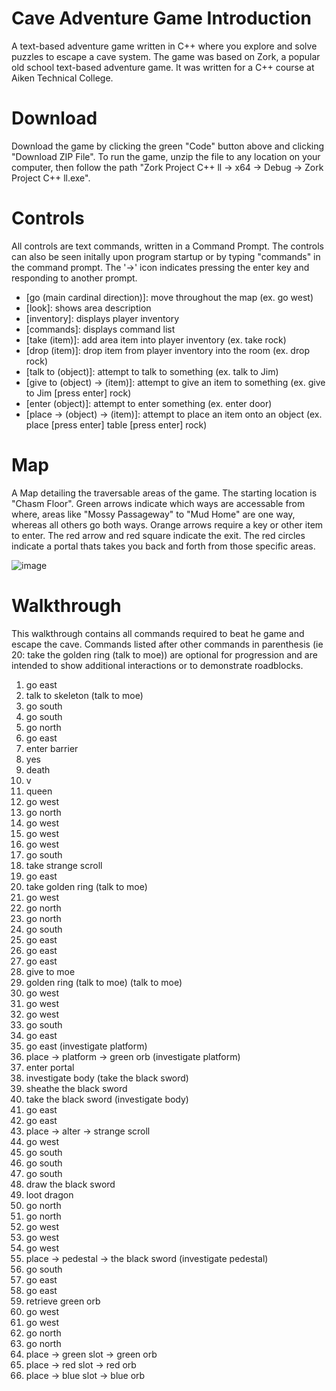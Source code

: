 # Cave Adventure Game Introduction
A text-based adventure game written in C++ where you explore and solve puzzles to escape a cave system. The game was based on Zork, a popular old school text-based adventure game. It was written for a C++ course at Aiken Technical College.

# Download
Download the game by clicking the green "Code" button above and clicking "Download ZIP File". To run the game, unzip the file to any location on your computer, then follow the path "Zork Project C++ ll -> x64 -> Debug -> Zork Project C++ ll.exe".

# Controls
All controls are text commands, written in a Command Prompt. The controls can also be seen initally upon program startup or by typing "commands" in the command prompt. The '->' icon indicates pressing the enter key and responding to another prompt.
- [go (main cardinal direction)]: move throughout the map (ex. go west)
- [look]: shows area description
- [inventory]: displays player inventory
- [commands]: displays command list
- [take (item)]: add area item into player inventory (ex. take rock)
- [drop (item)]: drop item from player inventory into the room (ex. drop rock)
- [talk to (object)]: attempt to talk to something (ex. talk to Jim)
- [give to (object) -> (item)]: attempt to give an item to something (ex. give to Jim [press enter] rock)
- [enter (object)]: attempt to enter something (ex. enter door)
- [place -> (object) -> (item)]: attempt to place an item onto an object (ex. place [press enter] table [press enter] rock)

# Map
A Map detailing the traversable areas of the game. The starting location is "Chasm Floor". Green arrows indicate which ways are accessable from where, areas like "Mossy Passageway" to "Mud Home" are one way, whereas all others go both ways. Orange arrows require a key or other item to enter. The red arrow and red square indicate the exit. The red circles indicate a portal thats takes you back and forth from those specific areas.

![image](https://github.com/user-attachments/assets/ebbc986a-21d0-4432-b5cc-c1f510f83e41)

# Walkthrough
This walkthrough contains all commands required to beat he game and escape the cave. Commands listed after other commands in parenthesis (ie 20: take the golden ring (talk to moe)) are optional for progression and are intended to show additional interactions or to demonstrate roadblocks.

1. go east
2. talk to skeleton (talk to moe)
3. go south
4. go south
5. go north
6. go east
7. enter barrier
8. yes
9. death
10. v
11. queen
12. go west
13. go north
14. go west
15. go west
16. go west
17. go south
18. take strange scroll
19. go east
20. take golden ring (talk to moe)
21. go west
22. go north
23. go north
24. go south
25. go east
26. go east
27. go east
28. give to moe
29. golden ring (talk to moe) (talk to moe)
30. go west
31. go west
32. go west
33. go south
34. go east
35. go east (investigate platform)
36. place -> platform -> green orb (investigate platform)
37. enter portal
38. investigate body (take the black sword)
39. sheathe the black sword
40. take the black sword (investigate body)
41. go east
42. go east
43. place -> alter -> strange scroll
44. go west
45. go south
46. go south
47. go south
48. draw the black sword
49. loot dragon
50. go north
51. go north
52. go west
53. go west
54. go west
55. place -> pedestal -> the black sword (investigate pedestal)
56. go south
57. go east
58. go east
59. retrieve green orb
60. go west
61. go west
62. go north
63. go north
64. place -> green slot -> green orb
65. place -> red slot -> red orb
66. place -> blue slot -> blue orb
